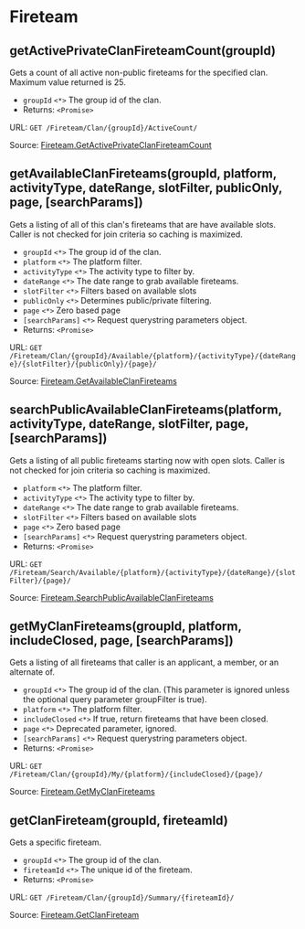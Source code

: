 # Fireteam

## getActivePrivateClanFireteamCount(groupId)

Gets a count of all active non-public fireteams for the specified clan. Maximum value returned is 25.

- `groupId` `<*>` The group id of the clan.
- Returns: `<Promise>`

URL: `GET /Fireteam/Clan/{groupId}/ActiveCount/`

Source: [Fireteam.GetActivePrivateClanFireteamCount](https://bungie-net.github.io/#Fireteam.GetActivePrivateClanFireteamCount)

## getAvailableClanFireteams(groupId, platform, activityType, dateRange, slotFilter, publicOnly, page, [searchParams])

Gets a listing of all of this clan's fireteams that are have available slots. Caller is not checked for join criteria so caching is maximized.

- `groupId` `<*>` The group id of the clan.
- `platform` `<*>` The platform filter.
- `activityType` `<*>` The activity type to filter by.
- `dateRange` `<*>` The date range to grab available fireteams.
- `slotFilter` `<*>` Filters based on available slots
- `publicOnly` `<*>` Determines public/private filtering.
- `page` `<*>` Zero based page
- `[searchParams]` `<*>` Request querystring parameters object.
- Returns: `<Promise>`

URL: `GET /Fireteam/Clan/{groupId}/Available/{platform}/{activityType}/{dateRange}/{slotFilter}/{publicOnly}/{page}/`

Source: [Fireteam.GetAvailableClanFireteams](https://bungie-net.github.io/#Fireteam.GetAvailableClanFireteams)

## searchPublicAvailableClanFireteams(platform, activityType, dateRange, slotFilter, page, [searchParams])

Gets a listing of all public fireteams starting now with open slots. Caller is not checked for join criteria so caching is maximized.

- `platform` `<*>` The platform filter.
- `activityType` `<*>` The activity type to filter by.
- `dateRange` `<*>` The date range to grab available fireteams.
- `slotFilter` `<*>` Filters based on available slots
- `page` `<*>` Zero based page
- `[searchParams]` `<*>` Request querystring parameters object.
- Returns: `<Promise>`

URL: `GET /Fireteam/Search/Available/{platform}/{activityType}/{dateRange}/{slotFilter}/{page}/`

Source: [Fireteam.SearchPublicAvailableClanFireteams](https://bungie-net.github.io/#Fireteam.SearchPublicAvailableClanFireteams)

## getMyClanFireteams(groupId, platform, includeClosed, page, [searchParams])

Gets a listing of all fireteams that caller is an applicant, a member, or an alternate of.

- `groupId` `<*>` The group id of the clan. (This parameter is ignored unless the optional query parameter groupFilter is true).
- `platform` `<*>` The platform filter.
- `includeClosed` `<*>` If true, return fireteams that have been closed.
- `page` `<*>` Deprecated parameter, ignored.
- `[searchParams]` `<*>` Request querystring parameters object.
- Returns: `<Promise>`

URL: `GET /Fireteam/Clan/{groupId}/My/{platform}/{includeClosed}/{page}/`

Source: [Fireteam.GetMyClanFireteams](https://bungie-net.github.io/#Fireteam.GetMyClanFireteams)

## getClanFireteam(groupId, fireteamId)

Gets a specific fireteam.

- `groupId` `<*>` The group id of the clan.
- `fireteamId` `<*>` The unique id of the fireteam.
- Returns: `<Promise>`

URL: `GET /Fireteam/Clan/{groupId}/Summary/{fireteamId}/`

Source: [Fireteam.GetClanFireteam](https://bungie-net.github.io/#Fireteam.GetClanFireteam)


